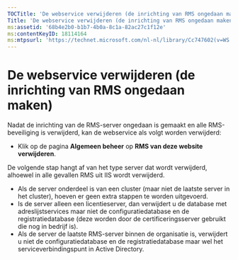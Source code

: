 ```yaml
---
TOCTitle: 'De webservice verwijderen (de inrichting van RMS ongedaan maken)'
Title: 'De webservice verwijderen (de inrichting van RMS ongedaan maken)'
ms:assetid: '68b4e2b0-b1b7-4b0a-8c1a-82ac27c1f12e'
ms:contentKeyID: 18114164
ms:mtpsurl: 'https://technet.microsoft.com/nl-nl/library/Cc747602(v=WS.10)'
---
```


De webservice verwijderen (de inrichting van RMS ongedaan maken)
================================================================

Nadat de inrichting van de RMS-server ongedaan is gemaakt en alle RMS-beveiliging is verwijderd, kan de webservice als volgt worden verwijderd:

-   Klik op de pagina **Algemeen beheer** op **RMS van deze website verwijderen**.

De volgende stap hangt af van het type server dat wordt verwijderd, alhoewel in alle gevallen RMS uit IIS wordt verwijderd.

-   Als de server onderdeel is van een cluster (maar niet de laatste server in het cluster), hoeven er geen extra stappen te worden uitgevoerd.
-   Is de server alleen een licentieserver, dan verwijdert u de database met adreslijstservices maar niet de configuratiedatabase en de registratiedatabase (deze worden door de certificeringsserver gebruikt die nog in bedrijf is).
-   Als de server de laatste RMS-server binnen de organisatie is, verwijdert u niet de configuratiedatabase en de registratiedatabase maar wel het serviceverbindingspunt in Active Directory.
